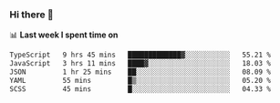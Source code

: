 ### Hi there 👋

<!--
**DBvc/DBvc** is a ✨ _special_ ✨ repository because its `README.md` (this file) appears on your GitHub profile.

Here are some ideas to get you started:

- 🔭 I’m currently working on ...
- 🌱 I’m currently learning ...
- 👯 I’m looking to collaborate on ...
- 🤔 I’m looking for help with ...
- 💬 Ask me about ...
- 📫 How to reach me: ...
- 😄 Pronouns: ...
- ⚡ Fun fact: ...
-->

📊 **Last week I spent time on**
<!--START_SECTION:waka-->

```txt
TypeScript   9 hrs 45 mins   █████████████▓░░░░░░░░░░░   55.21 %
JavaScript   3 hrs 11 mins   ████▓░░░░░░░░░░░░░░░░░░░░   18.03 %
JSON         1 hr 25 mins    ██░░░░░░░░░░░░░░░░░░░░░░░   08.09 %
YAML         55 mins         █▒░░░░░░░░░░░░░░░░░░░░░░░   05.20 %
SCSS         45 mins         █░░░░░░░░░░░░░░░░░░░░░░░░   04.33 %
```

<!--END_SECTION:waka-->
